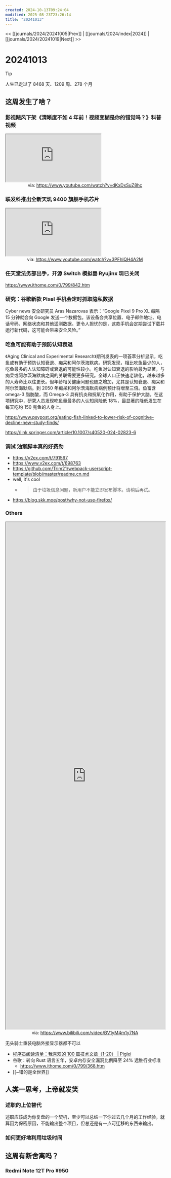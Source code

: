 ```yaml
---
created: 2024-10-13T09:24:04
modified: 2025-08-23T23:26:14
title: "20241013"
---
```


<< [[journals/2024/20241005|Prev]] | [[journals/2024/index|2024]] | [[journals/2024/20241019|Next]] >>

# 20241013

> [!tip]
> 人生已走过了 8468 天、1209 周、278 个月

## 这周发生了啥？

### 影视飓风下架《清晰度不如 4 年前！视频变糊是你的错觉吗？》科普视频

<iframe src="https://www.youtube.com/embed/dKxDxSuZ8hc" allow="accelerometer; autoplay; clipboard-write; encrypted-media; gyroscope; picture-in-picture; web-share" referrerpolicy="strict-origin-when-cross-origin" allowfullscreen></iframe>
<center>via: <a href='https://www.youtube.com/watch?v=dKxDxSuZ8hc' target='_blank' class='external-link'>https://www.youtube.com/watch?v=dKxDxSuZ8hc</a></center>

### 联发科推出全新天玑 9400 旗舰手机芯片

<iframe src="https://www.youtube.com/embed/3PFhlQH4A2M" allow="accelerometer; autoplay; clipboard-write; encrypted-media; gyroscope; picture-in-picture; web-share" referrerpolicy="strict-origin-when-cross-origin" allowfullscreen></iframe>
<center>via: <a href='https://www.youtube.com/watch?v=3PFhlQH4A2M' target='_blank' class='external-link'>https://www.youtube.com/watch?v=3PFhlQH4A2M</a></center>

### 任天堂法务部出手，开源 Switch 模拟器 Ryujinx 现已关闭

https://www.ithome.com/0/799/842.htm

### 研究：谷歌新款 Pixel 手机会定时抓取隐私数据

Cyber news 安全研究员 Aras Nazarovas 表示：“Google Pixel 9 Pro XL 每隔 15 分钟就会向 Google 发送一个数据包。该设备会共享位置、电子邮件地址、电话号码、网络状态和其他遥测数据。更令人担忧的是，这款手机会定期尝试下载并运行新代码，这可能会带来安全风险。”

### 吃鱼可能有助于预防认知衰退

《Aging Clinical and Experimental Research》期刊发表的一项荟萃分析显示，吃鱼或有助于预防认知衰退、痴呆和阿尔茨海默病。研究发现，相比吃鱼最少的人，吃鱼最多的人认知障碍或衰退的可能性较小。吃鱼对认知衰退的影响最为显著，与痴呆或阿尔茨海默病之间的关联需要更多研究。全球人口正快速老龄化，越来越多的人寿命比以往更长。但年龄相关健康问题也随之增加，尤其是认知衰退、痴呆和阿尔茨海默病。到 2050 年痴呆和阿尔茨海默病病例预计将增至三倍。鱼富含 omega-3 脂肪酸，而 Omega-3 具有抗炎和抗氧化作用，有助于保护大脑。在这项研究中，研究人员发现吃鱼量最多的人认知风险低 18%，最显著的降低发生在每天吃约 150 克鱼的人身上。

https://www.psypost.org/eating-fish-linked-to-lower-risk-of-cognitive-decline-new-study-finds/

https://link.springer.com/article/10.1007/s40520-024-02823-6

### 调试 油猴脚本真的好费劲

- https://v2ex.com/t/791567
- https://www.v2ex.com/t/698763
- https://github.com/Trim21/webpack-userscript-template/blob/master/readme.cn.md
- well, it's cool
  - > 由于垃圾信息问题，新用户不能立即发布脚本。请稍后再试。
- https://blog.skk.moe/post/why-not-use-firefox/

### Others

<iframe src='https://player.bilibili.com/player.html?isOutside=true&bvid=BV1yM4m1y7NA&p=1&autoplay=false' style='height:40vh;width:100%' class='iframe-radius' allow='fullscreen'></iframe>
<center>via: <a href='https://www.bilibili.com/video/BV1yM4m1y7NA' target='_blank' class='external-link'>https://www.bilibili.com/video/BV1yM4m1y7NA</a></center>

  无头骑士重装电脑外接显示器都不可以

- [程序员阅读清单：我喜欢的 100 篇技术文章（1-20）  | Piglei](https://www.piglei.com/articles/programmer-reading-list-1/)
- 谷歌：转向 Rust 语言五年，安卓内存安全漏洞比例降至 24% 远胜行业标准
    - https://www.ithome.com/0/799/368.htm
- [[~错的是全世界]]

## 人类一思考，上帝就发笑

### 述职的上位替代

述职应该成为你复盘的一个契机，至少可以总结一下你过去几个月的工作经验，就算因为保密原因，不能输出整个项目，但总还是有一点可迁移的东西来输出。

### 如何更好地利用垃圾时间

## 这周有断舍离吗？

### Redmi Note 12T Pro ¥950
